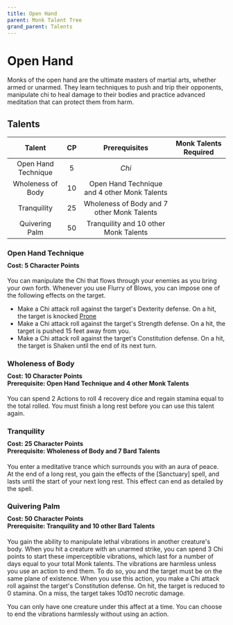 ```yaml
---
title: Open Hand
parent: Monk Talent Tree
grand_parent: Talents
---
```


# Open Hand
Monks of the open hand are the ultimate masters of martial arts, whether armed or unarmed. They learn techniques to push and trip their opponents, manipulate chi to heal damage to their bodies and practice advanced meditation that can protect them from harm.

## Talents

| Talent | CP | Prerequisites | Monk Talents Required |
|:------:|:--:|:-------------:|:---------------------:|
| Open Hand Technique | 5  | *Chi* |
| Wholeness of Body   | 10 | Open Hand Technique and 4 other Monk Talents |
| Tranquility         | 25 | Wholeness of Body and 7 other Monk Talents |
| Quivering Palm      | 50 | Tranquility and 10 other Monk Talents |

### Open Hand Technique

<div style="margin-top:-10px;"></div>

#### **Cost:** 5 Character Points
You can manipulate the Chi that flows through your enemies as you bring your own forth. Whenever you use Flurry of Blows, you can impose one of the following effects on the target.

- Make a Chi attack roll against the target's Dexterity defense. On a hit, the target is knocked [Prone](https://stormchaserroleplaying.com/stormchaserRPG/Conditions/Prone/)
- Make a Chi attack roll against the target's Strength defense. On a hit, the target is pushed 15 feet away from you.
- Make a Chi attack roll against the target's Constitution defense. On a hit, the target is Shaken until the end of its next turn.

### Wholeness of Body

<div style="margin-top:-10px;"></div>

#### **Cost:** 10 Character Points<br>**Prerequisite:** Open Hand Technique and 4 other Monk Talents
You can spend 2 Actions to roll 4 recovery dice and regain stamina equal to the total rolled. You must finish a long rest before you can use this talent again.

### Tranquility

<div style="margin-top:-10px;"></div>

#### **Cost:** 25 Character Points<br>**Prerequisite:** Wholeness of Body and 7 Bard Talents
You enter a meditative trance which surrounds you with an aura of peace. At the end of a long rest, you gain the effects of the [Sanctuary] spell, and lasts until the start of your next long rest. This effect can end as detailed by the spell.

### Quivering Palm

<div style="margin-top:-10px;"></div>

#### **Cost:** 50 Character Points<br>**Prerequisite:** Tranquility and 10 other Bard Talents
You gain the ability to manipulate lethal vibrations in another creature's body. When you hit a creature with an unarmed strike, you can spend 3 Chi points to start these imperceptible vibrations, which last for a number of days equal to your total Monk talents. The vibrations are harmless unless you use an action to end them. To do so, you and the target must be on the same plane of existence. When you use this action, you make a Chi attack roll against the target's Constitution defense. On hit, the target is reduced to 0 stamina. On a miss, the target takes 10d10 necrotic damage.

You can only have one creature under this affect at a time. You can choose to end the vibrations harmlessly without using an action.
